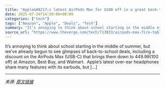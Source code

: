 ```yaml
---
title: "Apple&#8217;s latest AirPods Max for $100 off is a great back-to-school deal"
date: 2025-07-24T14:59:06+08:00
categories: ["tech"]
tags: ["Amazon", "Apple", "Deals", "Tech"]
summary: "It’s annoying to think about school starting in the middle of summer, but we’ve already begun to see glimpses of back-to-school deals, including a discount on the AirPods Max (USB-C) that brings them "
source_url: "https://www.theverge.com/tech/713033/airpods-max-fire-tablet-11-max-refurbished-deal-sale"
---
```


It’s annoying to think about school starting in the middle of summer, but we’ve already begun to see glimpses of back-to-school deals, including a discount on the AirPods Max (USB-C) that brings them down to $449.99 ($100 off) at Amazon, Best Buy, and Walmart.&#160; Apple’s latest over-ear headphones share many features with its earbuds, but [&#8230;]

---

*来源: [原文链接](https://www.theverge.com/tech/713033/airpods-max-fire-tablet-11-max-refurbished-deal-sale)*
